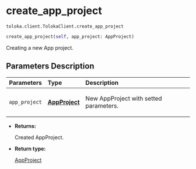 # create_app_project
`toloka.client.TolokaClient.create_app_project`

```python
create_app_project(self, app_project: AppProject)
```

Creating a new App project.

## Parameters Description

| Parameters | Type | Description |
| :----------| :----| :-----------|
`app_project`|**[AppProject](toloka.client.app.AppProject.md)**|<p>New AppProject with setted parameters.</p>

* **Returns:**

  Created AppProject.

* **Return type:**

  [AppProject](toloka.client.app.AppProject.md)

